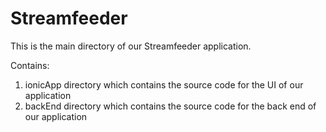 # Streamfeeder
This is the main directory of our Streamfeeder application.

Contains:
1. ionicApp directory which contains the source code for the UI of our application
2. backEnd directory which contains the source code for the back end of our application
